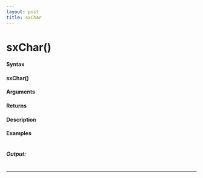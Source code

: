 ```yaml
---
layout: post
title: sxChar
---
```


# sxChar()


#### Syntax

#### sxChar()

#### Arguments

#### Returns

#### Description

#### Examples

```

```

##### Output:

```

```

---